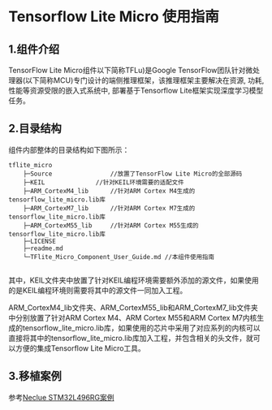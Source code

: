# Tensorflow Lite Micro 使用指南

## 1.组件介绍

TensorFlow Lite Micro组件以下简称TFLu)是Google TensorFlow团队针对微处理器(以下简称MCU)专门设计的端侧推理框架，该推理框架主要解决在资源, 功耗, 性能等资源受限的嵌入式系统中, 部署基于Tensorflow Lite框架实现深度学习模型任务。

## 2.目录结构

组件内部整体的目录结构如下图所示：

```
tflite_micro
    ├─Source           		//放置了TensorFlow Lite Micro的全部源码
    ├─KEIL  			//针对KEIL环境需要的适配文件
    ├─ARM_CortexM4_lib		//针对ARM Cortex M4生成的tensorflow_lite_micro.lib库
    ├─ARM_CortexM7_lib		//针对ARM Cortex M7生成的tensorflow_lite_micro.lib库
    ├─ARM_CortexM55_lib		//针对ARM Cortex M55生成的tensorflow_lite_micro.lib库
    ├─LICENSE	
    ├─readme.md				
    └─TFlite_Micro_Component_User_Guide.md //本组件使用指南
    
```

其中，KEIL文件夹中放置了针对KEIL编程环境需要额外添加的源文件，如果使用的是KEIL编程环境则需要将其中的源文件一同加入工程。

ARM_CortexM4_lib文件夹、ARM_CortexM55_lib和ARM_CortexM7_lib文件夹中分别放置了针对ARM Cortex M4、ARM Cortex M55和ARM Cortex M7内核生成的tensorflow_lite_micro.lib库，如果使用的芯片中采用了对应系列的内核可以直接将其中的tensorflow_lite_micro.lib库加入工程，并包含相关的头文件，就可以方便的集成Tensorflow Lite Micro工具。

## 3.移植案例

参考[Neclue STM32L496RG案例](../../../board/NUCLEO_STM32L496ZG/KEIL/tflitemicro_person_detection/TFlite_Micro_Demo移植参考指南（Keil版）.md)

